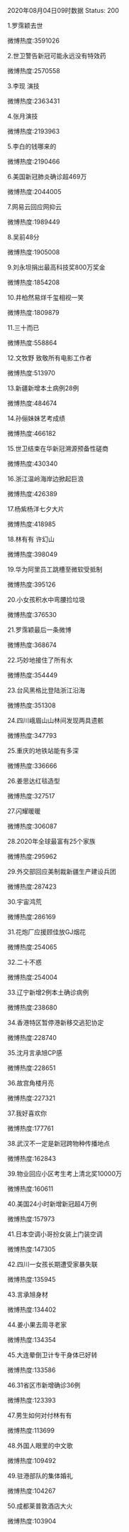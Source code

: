 2020年08月04日09时数据
Status: 200

1.罗霈颖去世

微博热度:3591026

2.世卫警告新冠可能永远没有特效药

微博热度:2570558

3.李现 演技

微博热度:2363431

4.张月演技

微博热度:2193963

5.李白的钱哪来的

微博热度:2190466

6.美国新冠肺炎确诊超469万

微博热度:2044005

7.网易云回应网抑云

微博热度:1989449

8.吴前48分

微博热度:1905008

9.刘永坦捐出最高科技奖800万奖金

微博热度:1854208

10.井柏然易烊千玺相视一笑

微博热度:1809879

11.三十而已

微博热度:558864

12.文牧野 致敬所有电影工作者

微博热度:513970

13.新疆新增本土病例28例

微博热度:484674

14.孙俪妹妹艺考成绩

微博热度:466182

15.世卫结束在华新冠溯源预备性磋商

微博热度:430340

16.浙江温岭海岸边掀起巨浪

微博热度:426389

17.杨紫杨洋七夕大片

微博热度:418985

18.林有有 许幻山

微博热度:398049

19.华为阿里员工跳槽至微软受抵制

微博热度:395126

20.小女孩积水中弯腰捡垃圾

微博热度:376530

21.罗霈颖最后一条微博

微博热度:368674

22.巧妙地接住了所有水

微博热度:354449

23.台风黑格比登陆浙江沿海

微博热度:351308

24.四川峨眉山山林间发现两具遗骸

微博热度:347793

25.重庆的地铁站能有多深

微博热度:336666

26.姜思达红毯造型

微博热度:327517

27.闪耀暖暖

微博热度:306087

28.2020年全球最富有25个家族

微博热度:295962

29.外交部回应美制裁新疆生产建设兵团

微博热度:287423

30.宇宙鸿荒

微博热度:286169

31.花炮厂应援顾佳放GJ烟花

微博热度:254065

32.二十不惑

微博热度:254004

33.辽宁新增2例本土确诊病例

微博热度:238680

34.香港特区暂停港新移交逃犯协定

微博热度:228740

35.沈月言承旭CP感

微博热度:228651

36.故宫角楼月亮

微博热度:227321

37.我好喜欢你

微博热度:177761

38.武汉不一定是新冠跨物种传播地点

微博热度:162843

39.物业回应小区考生考上清北奖10000万

微博热度:160611

40.美国24小时新增新冠超4万例

微博热度:157973

41.日本空调小哥扮女装上门装空调

微博热度:147305

42.四川一女孩长期遭受家暴失联

微博热度:135945

43.言承旭身材

微博热度:134402

44.姜小果去周寻老家

微博热度:134354

45.大连晕倒卫计专干身体已好转

微博热度:133586

46.31省区市新增确诊36例

微博热度:123393

47.男生如何对付林有有

微博热度:113699

48.外国人眼里的中文歌

微博热度:109492

49.驻港部队的集体婚礼

微博热度:104267

50.成都莱普敦酒店大火

微博热度:103904

